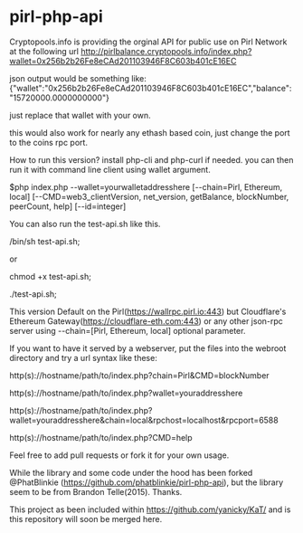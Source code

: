 # pirl-php-api
Cryptopools.info is providing the orginal API for public use on Pirl Network at the following url
http://pirlbalance.cryptopools.info/index.php?wallet=0x256b2b26Fe8eCAd201103946F8C603b401cE16EC

json output would be something like:
{"wallet":"0x256b2b26Fe8eCAd201103946F8C603b401cE16EC","balance":"15720000.0000000000"}

just replace that wallet with your own.

this would also work for nearly any ethash based coin, just change the port to the coins rpc port.

How to run this version?
install php-cli and php-curl if needed. you can then run it with command line client using wallet argument.

$php index.php --wallet=yourwalletaddresshere [--chain=Pirl, Ethereum, local] [--CMD=web3_clientVersion, net_version, getBalance, blockNumber, peerCount, help] [--id=integer]

You can also run the test-api.sh like this.
  
  /bin/sh test-api.sh;
  
or 

  chmod +x test-api.sh;
  
  ./test-api.sh;

This version Default on the Pirl(https://wallrpc.pirl.io:443) but Cloudflare's Ethereum Gateway(https://cloudflare-eth.com:443) or any other json-rpc server using --chain=[Pirl, Ethereum, local] optional parameter.

If you want to have it served by a webserver, put the files into the webroot directory and try a url syntax like these: 

  http(s)://hostname/path/to/index.php?chain=Pirl&CMD=blockNumber

  http(s)://hostname/path/to/index.php?wallet=youraddresshere
  
  http(s)://hostname/path/to/index.php?wallet=youraddresshere&chain=local&rpchost=localhost&rpcport=6588
  
  http(s)://hostname/path/to/index.php?CMD=help  

Feel free to add pull requests or fork it for your own usage.

While the library and some code under the hood has been forked @PhatBlinkie (https://github.com/phatblinkie/pirl-php-api), but the library seem to be from Brandon Telle(2015). Thanks.

This project as been included within https://github.com/yanicky/KaT/ and is this repository will soon be merged here.
